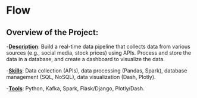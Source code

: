 # Flow
Overview of the Project:<br>
------
-**<ins>Description</ins>**: Build a real-time data pipeline that collects data from various sources (e.g., social media, stock prices) using APIs. Process and store the data in a database, and create a dashboard to visualize the data.

-**<ins>Skills</ins>**: Data collection (APIs), data processing (Pandas, Spark), database management (SQL, NoSQL), data visualization (Dash, Plotly).

-**<ins>Tools</ins>**: Python, Kafka, Spark, Flask/Django, Plotly/Dash.
